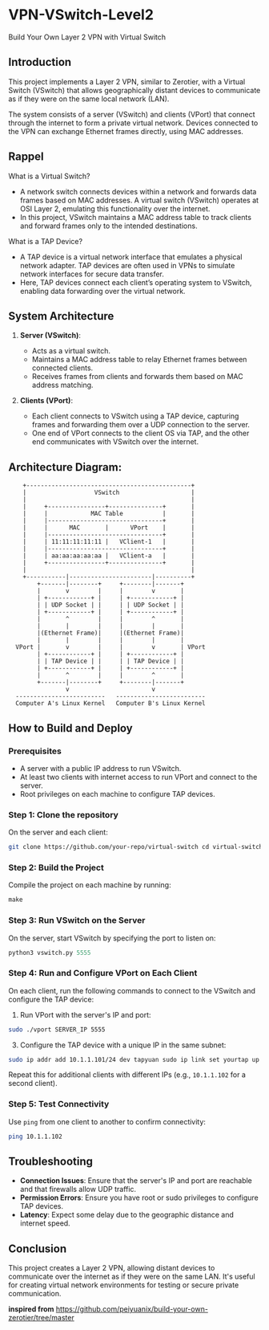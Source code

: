 # VPN-VSwitch-Level2

Build Your Own Layer 2 VPN with Virtual Switch

Introduction
------------
This project implements a Layer 2 VPN, similar to Zerotier, with a Virtual Switch (VSwitch) that allows geographically distant devices to communicate as if they were on the same local network (LAN).

The system consists of a server (VSwitch) and clients (VPort) that connect through the internet to form a private virtual network. Devices connected to the VPN can exchange Ethernet frames directly, using MAC addresses.

Rappel
--------------------
What is a Virtual Switch?
- A network switch connects devices within a network and forwards data frames based on MAC addresses. A virtual switch (VSwitch) operates at OSI Layer 2, emulating this functionality over the internet.
- In this project, VSwitch maintains a MAC address table to track clients and forward frames only to the intended destinations.

What is a TAP Device?
- A TAP device is a virtual network interface that emulates a physical network adapter. TAP devices are often used in VPNs to simulate network interfaces for secure data transfer.
- Here, TAP devices connect each client’s operating system to VSwitch, enabling data forwarding over the virtual network.

System Architecture
-------------------
1. **Server (VSwitch)**:
   - Acts as a virtual switch.
   - Maintains a MAC address table to relay Ethernet frames between connected clients.
   - Receives frames from clients and forwards them based on MAC address matching.
   
2. **Clients (VPort)**:
   - Each client connects to VSwitch using a TAP device, capturing frames and forwarding them over a UDP connection to the server.
   - One end of VPort connects to the client OS via TAP, and the other end communicates with VSwitch over the internet.

Architecture Diagram:
---------------------
```
    +----------------------------------------------+
    |                   VSwitch                    |
    |                                              |
    |     +----------------+---------------+       |
    |     |            MAC Table           |       |
    |     |--------------------------------+       |
    |     |      MAC       |      VPort    |       |
    |     |--------------------------------+       |
    |     | 11:11:11:11:11 |   VClient-1   |       |
    |     |--------------------------------+       |
    |     | aa:aa:aa:aa:aa |   VClient-a   |       |
    |     +----------------+---------------+       |
    |                                              |
    +-----------|-----------------------|----------+
        +-------|--------+     +--------|-------+
        |       v        |     |        v       |
        | +------------+ |     | +------------+ |
        | | UDP Socket | |     | | UDP Socket | |
        | +------------+ |     | +------------+ |
        |       ^        |     |        ^       |
        |       |        |     |        |       |
        |(Ethernet Frame)|     |(Ethernet Frame)|
        |       |        |     |        |       |
  VPort |       v        |     |        v       | VPort
        | +------------+ |     | +------------+ |
        | | TAP Device | |     | | TAP Device | |
        | +------------+ |     | +------------+ |
        |       ^        |     |        ^       |
        +-------|--------+     +--------|-------+
                v                       v
  -------------------------   -------------------------
  Computer A's Linux Kernel   Computer B's Linux Kernel
```

How to Build and Deploy
-----------------------
### Prerequisites
- A server with a public IP address to run VSwitch.
- At least two clients with internet access to run VPort and connect to the server.
- Root privileges on each machine to configure TAP devices.

### Step 1: Clone the repository
On the server and each client:
```bash
git clone https://github.com/your-repo/virtual-switch cd virtual-switch
```

### Step 2: Build the Project
Compile the project on each machine by running:
```c
make
```

### Step 3: Run VSwitch on the Server
On the server, start VSwitch by specifying the port to listen on:
```python
python3 vswitch.py 5555
```

### Step 4: Run and Configure VPort on Each Client
On each client, run the following commands to connect to the VSwitch and configure the TAP device:

1. Run VPort with the server's IP and port:
```bash
sudo ./vport SERVER_IP 5555
```

3. Configure the TAP device with a unique IP in the same subnet:
```bash
sudo ip addr add 10.1.1.101/24 dev tapyuan sudo ip link set yourtap up
```

Repeat this for additional clients with different IPs (e.g., `10.1.1.102` for a second client).

### Step 5: Test Connectivity
Use `ping` from one client to another to confirm connectivity:
```bash
ping 10.1.1.102
```

Troubleshooting
-----------------------
- **Connection Issues**: Ensure that the server's IP and port are reachable and that firewalls allow UDP traffic.
- **Permission Errors**: Ensure you have root or sudo privileges to configure TAP devices.
- **Latency**: Expect some delay due to the geographic distance and internet speed.

Conclusion
----------
This project creates a Layer 2 VPN, allowing distant devices to communicate over the internet as if they were on the same LAN. It's useful for creating virtual network environments for testing or secure private communication.

**inspired from** https://github.com/peiyuanix/build-your-own-zerotier/tree/master
